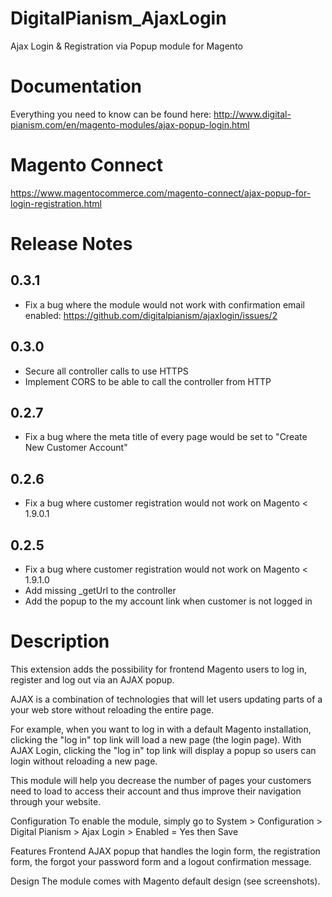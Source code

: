 # DigitalPianism_AjaxLogin

Ajax Login &amp; Registration via Popup module for Magento

# Documentation

Everything you need to know can be found here: http://www.digital-pianism.com/en/magento-modules/ajax-popup-login.html

# Magento Connect

https://www.magentocommerce.com/magento-connect/ajax-popup-for-login-registration.html

# Release Notes

## 0.3.1

- Fix a bug where the module would not work with confirmation email enabled: https://github.com/digitalpianism/ajaxlogin/issues/2

## 0.3.0

- Secure all controller calls to use HTTPS
- Implement CORS to be able to call the controller from HTTP

## 0.2.7

- Fix a bug where the meta title of every page would be set to "Create New Customer Account"

## 0.2.6

- Fix a bug where customer registration would not work on Magento < 1.9.0.1

## 0.2.5

- Fix a bug where customer registration would not work on Magento < 1.9.1.0
- Add missing _getUrl to the controller
- Add the popup to the my account link when customer is not logged in

# Description
This extension adds the possibility for frontend Magento users to log in, register and log out via an AJAX popup.

AJAX is a combination of technologies that will let users updating parts of a your web store without reloading the entire page.

For example, when you want to log in with a default Magento installation, clicking the "log in" top link will load a new page (the login page). With AJAX Login, clicking the "log in" top link will display a popup so users can login without reloading a new page.

This module will help you decrease the number of pages your customers need to load to access their account and thus improve their navigation through your website.

Configuration
To enable the module, simply go to System > Configuration > Digital Pianism > Ajax Login > Enabled = Yes then Save

Features
Frontend AJAX popup that handles the login form, the registration form, the forgot your password form and a logout confirmation message.

Design
The module comes with Magento default design (see screenshots).
